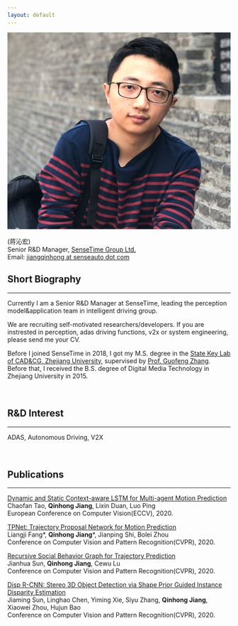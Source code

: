 ```yaml
---
layout: default
---
```


<img class="profile-picture" src="bio.jpg">

(蒋沁宏)  
Senior R&D Manager, [SenseTime Group Ltd.](https://www.sensetime.com/en/)  
Email: [jiangqinhong at senseauto dot com]()
<br/>

## Short Biography
---  
Currently I am a Senior R&D Manager at SenseTime, leading the perception model&application team in intelligent driving group.

We are recruiting self-motivated researchers/developers.
If you are instrested in perception, adas driving functions, v2x or system engineering, please send me your CV.

Before I joined SenseTime in 2018, I got my M.S. degree in the [State Key Lab of CAD&CG, Zhejiang University](http://www.cad.zju.edu.cn/english.html), supervised by [Prof. Guofeng Zhang](http://www.cad.zju.edu.cn/home/gfzhang/). Before that, I received the B.S. degree of Digital Media Technology in Zhejiang University in 2015.
<br/>
<br/>
<br/>

## R&D Interest 
---
ADAS, Autonomous Driving, V2X
<br/>
<br/>
<br/>


## Publications
---  
[Dynamic and Static Context-aware LSTM for Multi-agent Motion Prediction](https://arxiv.org/abs/2008.00777)    
Chaofan Tao, **Qinhong Jiang**, Lixin Duan, Luo Ping    
European Conference on Computer Vision(ECCV), 2020.

[TPNet: Trajectory Proposal Network for Motion Prediction](https://arxiv.org/abs/2004.12255)  
Liangji Fang\*, **Qinhong Jiang**\*, Jianping Shi, Bolei Zhou  
Conference on Computer Vision and Pattern Recognition(CVPR), 2020.

[Recursive Social Behavior Graph for Trajectory Prediction](https://arxiv.org/abs/2004.10402)  
Jianhua Sun, **Qinhong Jiang**, Cewu Lu  
Conference on Computer Vision and Pattern Recognition(CVPR), 2020.

[Disp R-CNN: Stereo 3D Object Detection via Shape Prior Guided Instance Disparity Estimation](https://arxiv.org/abs/2004.03572)  
Jiaming Sun, Linghao Chen, Yiming Xie, Siyu Zhang, **Qinhong Jiang**, Xiaowei Zhou, Hujun Bao   
Conference on Computer Vision and Pattern Recognition(CVPR), 2020.
<br/>
<br/>
<br/>
<br/>
<br/>
<br/>
<br/>
<br/>
<br/>
<br/>
<br/>
<br/>
<br/>
<br/>
<br/>
